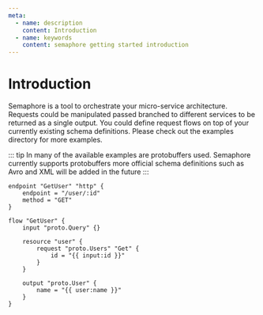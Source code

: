 ```yaml
---
meta:
  - name: description
    content: Introduction
  - name: keywords
    content: semaphore getting started introduction
---
```


# Introduction

Semaphore is a tool to orchestrate your micro-service architecture. Requests could be manipulated passed branched to different services to be returned as a single output.
You could define request flows on top of your currently existing schema definitions.
Please check out the examples directory for more examples.

::: tip
In many of the available examples are protobuffers used. Semaphore currently supports protobuffers more official schema definitions such as Avro and XML will be added in the future
:::

```hcl
endpoint "GetUser" "http" {
    endpoint = "/user/:id"
    method = "GET"
}

flow "GetUser" {
    input "proto.Query" {}
    
    resource "user" {
        request "proto.Users" "Get" {
            id = "{{ input:id }}"
        }
    }
    
    output "proto.User" {
        name = "{{ user:name }}"
    }
}
```